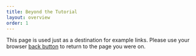 ```yaml
---
title: Beyond the Tutorial
layout: overview
order: 1
---
```


This page is used just as a destination for example links. Please use your browser <a href="javascript:history.back();">back button</a> to return to the page you were on.
